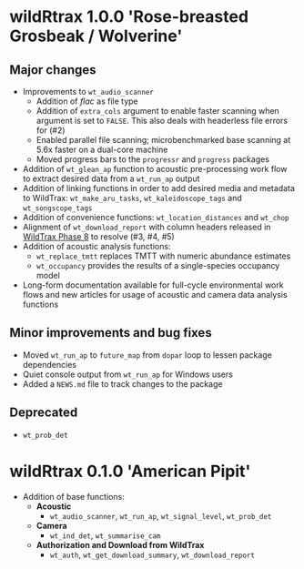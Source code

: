 # wildRtrax 1.0.0 'Rose-breasted Grosbeak / Wolverine'

## Major changes 

* Improvements to `wt_audio_scanner`
  * Addition of *flac* as file type
  * Addition of `extra_cols` argument to enable faster scanning when argument is set to `FALSE`. This also deals with headerless file errors for (#2)
  * Enabled parallel file scanning; microbenchmarked base scanning at 5.6x faster on a dual-core machine
  * Moved progress bars to the `progressr` and `progress` packages
* Addition of `wt_glean_ap` function to acoustic pre-processing work flow to extract desired data from a `wt_run_ap` output
* Addition of linking functions in order to add desired media and metadata to WildTrax: `wt_make_aru_tasks`, `wt_kaleidoscope_tags` and `wt_songscope_tags`
* Addition of convenience functions: `wt_location_distances` and `wt_chop`
* Alignment of `wt_download_report` with column headers released in [WildTrax Phase 8]() to resolve (#3, #4, #5)
* Addition of acoustic analysis functions:
  * `wt_replace_tmtt` replaces TMTT with numeric abundance estimates
  * `wt_occupancy` provides the results of a single-species occupancy model
* Long-form documentation available for full-cycle environmental work flows and new articles for usage of acoustic and camera data analysis functions

## Minor improvements and bug fixes

* Moved `wt_run_ap` to `future_map` from `dopar` loop to lessen package dependencies
* Quiet console output from `wt_run_ap` for Windows users
* Added a `NEWS.md` file to track changes to the package

## Deprecated 

* `wt_prob_det`

# wildRtrax 0.1.0 'American Pipit'

* Addition of base functions:
  * **Acoustic**
    * `wt_audio_scanner`, `wt_run_ap`, `wt_signal_level`, `wt_prob_det`
  * **Camera**
    * `wt_ind_det`, `wt_summarise_cam`
  * **Authorization and Download from WildTrax**
    * `wt_auth`, `wt_get_download_summary`, `wt_download_report`
